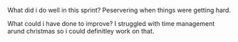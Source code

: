 What did i do well in this sprint?
Peservering when things were getting hard.  

What could i have done to improve?
I struggled with time management arund christmas so i could definitley work on that.